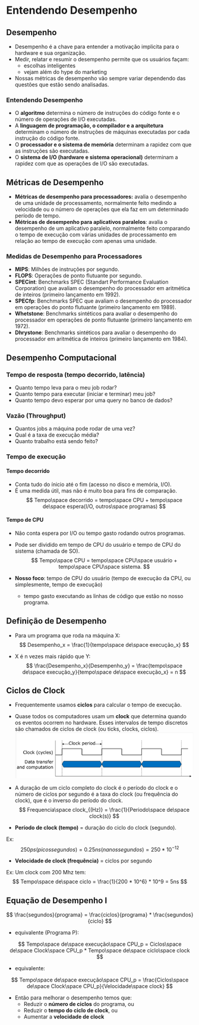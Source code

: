 # Entendendo Desempenho

## Desempenho
- Desempenho é a chave para entender a motivação implicita para o hardware e sua organização.
- Medir, relatar e resumir o desempenho permite que os usuários façam:
  - escolhas inteligentes
  - vejam além do hype do marketing
- Nossas métricas de desempenho vão sempre variar dependendo das questões que estão sendo analisadas.

### Entendendo Desempenho
- O **algoritmo** determina o número de instruções do código fonte e o número de operações de I/O executadas.
- A **linguagem de programação, o compilador e a arquitetura** determinam o número de instruções de máquinas executadas por cada instrução do código fonte.
- O **processador e o sistema de memória** determinam a rapidez com que as instruções são executadas.
- O **sistema de I/O (hardware e sistema operacional)** determinam a rapidez com que as operações de I/O são executadas.

## Métricas de Desempenho
- **Métricas de desempenho para processadores:** avalia o desempenho de uma unidade de processamento, normalmente feito medindo a velocidade ou o número de operações que ela faz em um determinado período de tempo.
- **Métricas de desempenho para aplicativos paralelos**: avalia o desempenho de um aplicativo paralelo, normalmente feito comparando o tempo de execução com várias unidades de processamento em relação ao tempo de execução com apenas uma unidade.

### Medidas de Desempenho para Processadores
- **MIPS**: Milhões de instruções por segundo.
- **FLOPS**: Operações de ponto flutuante por segundo.
- **SPECint**: Benchmarks SPEC (Standart Performance Evaluation Corporation) que avaliam o desempenho do processador em aritmética de inteiros (primeiro lançamento em 1992).
- **SPECfp**: Benchmarks SPEC que avaliam o desempenho do processador em operações do ponto flutuante (primeiro lançamento em 1989).
- **Whetstone**: Benchmarks sintéticos para avaliar o desempenho do processador em operações de ponto flutuante (primeiro lançamento em 1972).
- **Dhrystone**: Benchmarks sintéticos para avaliar o desempenho do processador em aritmética de inteiros (primeiro lançamento em 1984).
  
## Desempenho Computacional

### Tempo de resposta (tempo decorrido, latência)
- Quanto tempo leva para o meu job rodar?
- Quanto tempo para executar (iniciar e terminar) meu job?
- Quanto tempo devo esperar por uma query no banco de dados?
  
### Vazão (Throughput)
- Quantos jobs a máquina pode rodar de uma vez?
- Qual é a taxa de execução média?
- Quanto trabalho está sendo feito?

### Tempo de execução
#### Tempo decorrido
- Conta tudo do ínicio até o fim (acesso no disco e memória, I/O).
- É uma medida útil, mas não é muito boa para fins de comparação.
$$
  Tempo\space decorrido = tempo\space CPU + tempo\space de\space espera(I/O, outros\space programas)
$$

#### Tempo de CPU
- Não conta espera por I/O ou tempo gasto rodando outros programas.
- Pode ser dividido em tempo de CPU do usuário e tempo de CPU do sistema (chamada de SO).
$$
  Tempo\space CPU = tempo\space CPU\space usuário + tempo\space CPU\space sistema.
$$

- **Nosso foco**: tempo de CPU do usuário (tempo de execução da CPU, ou simplesmente, tempo de execução)
  - tempo gasto executando as linhas de código que estão no nosso programa.

## Definição de Desempenho
- Para um programa que roda na máquina X:
$$
  Desempenho_x = \frac{1}{tempo\space de\space execução_x}
$$

- X é n vezes mais rápido que Y:
$$
  \frac{Desempenho_x}{Desempenho_y} = \frac{tempo\space de\space execução_y}{tempo\space de\space execução_x} = n
$$

## Ciclos de Clock
- Frequentemente usamos **ciclos** para calcular o tempo de execução.
- Quase todos os computadores usam um **clock** que determina quando os eventos ocorrem no hardware. Esses intervalos de tempo discretos são chamados de ciclos de clock (ou ticks, clocks, ciclos).
![](imgs/Cilclos%20de%20Clock.png)

- A duração de um ciclo completo do clock é o período do clock e o número de ciclos por segundo é a taxa do clock (ou frequência do clock), que é o inverso do período do clock.
$$
 Frequencia\space clock_{(Hz)} = \frac{1}{Periodo\space de\space clock(s)}
$$

- **Período de clock (tempo)** = duração do ciclo do clock (segundo).

Ex:
$$
  250ps (picossegundos) = 0.25 ns (nanossegundos) = 250 * 10^{-12}
$$ 

- **Velocidade de clock (frequência)** = ciclos por segundo

Ex: Um clock com 200 Mhz tem:
$$
  Tempo\space de\space ciclo = \frac{1}{200 * 10^6} * 10^9 = 5ns
$$

## Equação de Desempenho I

$$
  \frac{segundos}{programa} = \frac{ciclos}{programa} * \frac{segundos}{ciclo}
$$

- equivalente (Programa P):

$$
  Tempo\space de\space execução\space CPU_p = Ciclos\space de\space Clock\space CPU_p * Tempo\space de\space ciclo\space clock
$$

- equivalente: 

$$
  Tempo\space de\space execução\space CPU_p = \frac{Ciclos\space de\space Clock\space CPU_p}{Velocidade\space clock} 
$$

- Então para melhorar o desempenho temos que:
  - Reduzir o **número de ciclos** do programa, ou
  - Reduzir o **tempo do ciclo de clock**, ou 
  - Aumentar a **velocidade de clock**